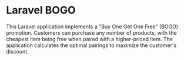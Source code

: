 # Laravel BOGO
This Laravel application implements a "Buy One Get One Free" (BOGO) promotion. Customers can purchase any number of products, with the cheapest item being free when paired with a higher-priced item. The application calculates the optimal pairings to maximize the customer's discount.
